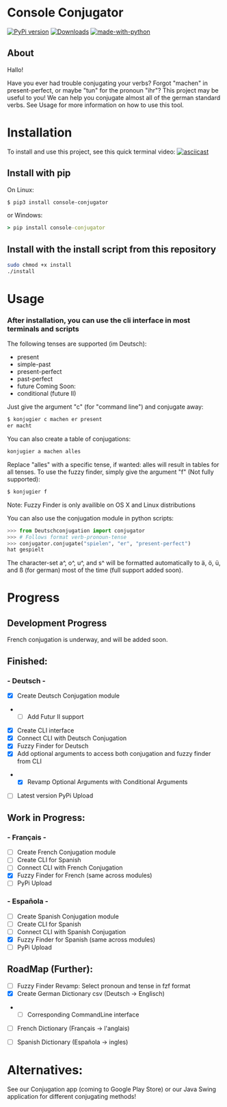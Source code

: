 # Console Conjugator

[![PyPi version](https://pypip.in/v/console-conjugator/badge.png)](https://pypi.org/project/console-conjugator/)
[![Downloads](https://static.pepy.tech/personalized-badge/console-conjugator?period=total&units=international_system&left_color=brightgreen&right_color=yellow&left_text=PyPi%20Downloads)](https://pepy.tech/project/console-conjugator)
[![made-with-python](https://img.shields.io/badge/Made%20with-Python-1f425f.svg)](https://www.python.org/)
## About
Hallo!

Have you ever had trouble conjugating your verbs? Forgot "machen" in present-perfect, or maybe "tun" for the pronoun "ihr"? 
This project may be useful to you! We can help you conjugate almost all of the german standard verbs. See Usage for more information on how to use this tool. 


# Installation
To install and use this project, see this quick terminal video:
[![asciicast](https://asciinema.org/a/Utrqg35SNAcpJcVunii67ZN2g.svg)](https://asciinema.org/a/Utrqg35SNAcpJcVunii67ZN2g)

## Install with pip
On Linux:

```bash
$ pip3 install console-conjugator
```

or Windows:

```cmd
> pip install console-conjugator
```
## Install with the install script from this repository
```bash
sudo chmod +x install
./install
```


# Usage
### After installation, you can use the cli interface in most terminals and scripts

The following tenses are supported (im Deutsch):
- present
- simple-past
- present-perfect
- past-perfect
- future
Coming Soon:
- conditional (future II)

Just give the argument "c" (for "command line") and conjugate away:
```bash
$ konjugier c machen er present
er macht
```
You can also create a table of conjugations:
```bash
konjugier a machen alles
```
Replace "alles" with a specific tense, if wanted: alles will result in tables for all tenses.
To use the fuzzy finder, simply give the argument "f" (Not fully supported):
```bash
$ konjugier f
```
Note: Fuzzy Finder is only availible on OS X and Linux distributions

You can also use the conjugation module in python scripts:
```python
>>> from Deutschconjugation import conjugator
>>> # Follows format verb-pronoun-tense
>>> conjugator.conjugate("spielen", "er", "present-perfect")
hat gespielt
```
The character-set a^, o^, u^, and s^ will be formatted automatically to ä, ö, ü, and ß (for german) most of the time (full support added soon).

# Progress

## Development Progress
French conjugation is underway, and will be added soon.

## Finished:
### - Deutsch -
- [X] Create Deutsch Conjugation module
- - [ ] Add Futur II support
- [X] Create CLI interface
- [X] Connect CLI with Deutsch Conjugation
- [X] Fuzzy Finder for Deutsch
- [X] Add optional arguments to access both conjugation and fuzzy finder from CLI
- - [X] Revamp Optional Arguments with Conditional Arguments
- [ ] Latest version PyPi Upload

## Work in Progress:
### - Français - 
- [ ] Create French Conjugation module
- [ ] Create CLI for Spanish
- [ ] Connect CLI with French Conjugation
- [X] Fuzzy Finder for French (same across modules)
- [ ] PyPi Upload

### - Española - 
- [ ] Create Spanish Conjugation module
- [ ] Create CLI for Spanish
- [ ] Connect CLI with Spanish Conjugation
- [X] Fuzzy Finder for Spanish (same across modules)
- [ ] PyPi Upload

## RoadMap (Further):
- [ ] Fuzzy Finder Revamp: Select pronoun and tense in fzf format
- [X] Create German Dictionary csv (Deutsch -> Englisch)
- - [ ] Corresponding CommandLine interface
- [ ] French Dictionary (Français -> l'anglais)
- [ ] Spanish Dictionary (Española -> ingles)


# Alternatives:
See our Conjugation app (coming to Google Play Store) or our Java Swing application for different conjugating methods!
